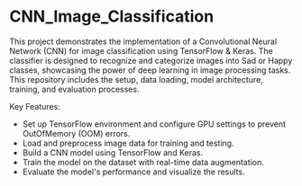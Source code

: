 # CNN_Image_Classification
This project demonstrates the implementation of a Convolutional Neural Network (CNN) for image classification using TensorFlow &amp; Keras.
The classifier is designed to recognize and categorize images into Sad or Happy classes, showcasing the power of deep learning in image processing tasks. This repository includes the setup, data loading, model architecture, training, and evaluation processes.

Key Features:
- Set up TensorFlow environment and configure GPU settings to prevent OutOfMemory (OOM) errors.
- Load and preprocess image data for training and testing.
- Build a CNN model using TensorFlow and Keras.
- Train the model on the dataset with real-time data augmentation.
- Evaluate the model's performance and visualize the results.


